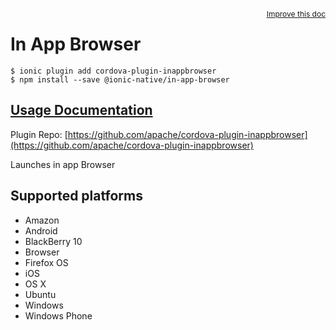 <a style="float:right;font-size:12px;" href="http://github.com/driftyco/ionic-native/edit/master/src/@ionic-native/plugins/in-app-browser/index.ts#L132">
  Improve this doc
</a>

# In App Browser

```
$ ionic plugin add cordova-plugin-inappbrowser
$ npm install --save @ionic-native/in-app-browser
```

## [Usage Documentation](https://ionicframework.com/docs/v2/native/in-app-browser/)

Plugin Repo: [https://github.com/apache/cordova-plugin-inappbrowser](https://github.com/apache/cordova-plugin-inappbrowser)

Launches in app Browser

## Supported platforms
- Amazon
- Android
- BlackBerry 10
- Browser
- Firefox OS
- iOS
- OS X
- Ubuntu
- Windows
- Windows Phone



